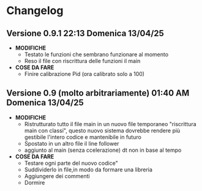 # Changelog
## Versione 0.9.1 22:13 Domenica 13/04/25
* **MODIFICHE**
    * Testato le funzioni che sembrano funzionare al momento
    * Reso il file con riscrittura delle funzioni il main
* **COSE DA FARE**
    * Finire calibrazione Pid (ora calibrato solo a 100)
## Versione 0.9 (molto arbitrariamente) 01:40 AM Domenica 13/04/25
* **MODIFICHE**
    * Ristrutturato tutto il file main in un nuovo file temporaneo "riscrittura main con classi", questo nuovo sistema dovrebbe rendere più gestibile l'intero codice e mantenibile in futuro
    * Spostato in un altro file il line follower
    * aggiunto al main (senza ccelerazione) dt non in base al tempo
* **COSE DA FARE**
    * Testare ogni parte del nuovo codice"
    * Suddividerlo in file,in modo da formare una libreria
    * Aggiungere dei commenti
    * Dormire
